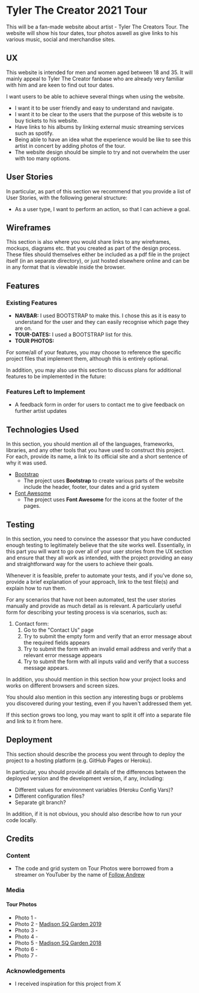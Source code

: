 # Tyler The Creator 2021 Tour 

This will be a fan-made website about artist - Tyler The Creators Tour. The website will show his tour dates, tour photos aswell as give links to his various music, social and merchandise sites.

## UX
 
This website is intended for men and women aged between 18 and 35. It will mainly appeal to Tyler The Creator fanbase who are already very familiar with him and are keen to find out tour dates.

I want users to be able to achieve several things when using the website.
* I want it to be user friendly and easy to understand and navigate.
* I want it to be clear to the users that the purpose of this website is to buy tickets to his website. 
* Have links to his albums by linking external music streaming services such as spotify.
* Being able to have an idea what the experience would be like to see this artist in concert by adding photos of the tour.
* The website design should be simple to try and not overwhelm the user with too many options.

## User Stories

In particular, as part of this section we recommend that you provide a list of User Stories, with the following general structure:
- As a user type, I want to perform an action, so that I can achieve a goal.

## Wireframes

This section is also where you would share links to any wireframes, mockups, diagrams etc. that you created as part of the design process. These files should themselves either be included as a pdf file in the project itself (in an separate directory), or just hosted elsewhere online and can be in any format that is viewable inside the browser.

## Features


 
### Existing Features
- **NAVBAR:** I used BOOTSTRAP to make this. I chose this as it is easy to understand for the user and they can easily recognise which page they are on. 
- **TOUR-DATES:** I used a BOOTSTRAP list for this. 
- **TOUR PHOTOS:**

For some/all of your features, you may choose to reference the specific project files that implement them, although this is entirely optional.

In addition, you may also use this section to discuss plans for additional features to be implemented in the future:

### Features Left to Implement
- A feedback form in order for users to contact me to give feedback on further artist updates

## Technologies Used

In this section, you should mention all of the languages, frameworks, libraries, and any other tools that you have used to construct this project. For each, provide its name, a link to its official site and a short sentence of why it was used.

- [Bootstrap](https://getbootstrap.com/)
    - The project uses **Bootstrap** to create various parts of the website include the header, footer, tour dates and a grid system
- [Font Awesome](https://fontawesome.com/)
    - The project uses **Font Awesome** for the icons at the footer of the pages.

## Testing

In this section, you need to convince the assessor that you have conducted enough testing to legitimately believe that the site works well. Essentially, in this part you will want to go over all of your user stories from the UX section and ensure that they all work as intended, with the project providing an easy and straightforward way for the users to achieve their goals.

Whenever it is feasible, prefer to automate your tests, and if you've done so, provide a brief explanation of your approach, link to the test file(s) and explain how to run them.

For any scenarios that have not been automated, test the user stories manually and provide as much detail as is relevant. A particularly useful form for describing your testing process is via scenarios, such as:

1. Contact form:
    1. Go to the "Contact Us" page
    2. Try to submit the empty form and verify that an error message about the required fields appears
    3. Try to submit the form with an invalid email address and verify that a relevant error message appears
    4. Try to submit the form with all inputs valid and verify that a success message appears.

In addition, you should mention in this section how your project looks and works on different browsers and screen sizes.

You should also mention in this section any interesting bugs or problems you discovered during your testing, even if you haven't addressed them yet.

If this section grows too long, you may want to split it off into a separate file and link to it from here.

## Deployment

This section should describe the process you went through to deploy the project to a hosting platform (e.g. GitHub Pages or Heroku).

In particular, you should provide all details of the differences between the deployed version and the development version, if any, including:
- Different values for environment variables (Heroku Config Vars)?
- Different configuration files?
- Separate git branch?

In addition, if it is not obvious, you should also describe how to run your code locally.


## Credits

### Content
- The code and grid system on Tour Photos were borrowed from a streamer on YouTuber by the name of [Follow Andrew](https://www.youtube.com/watch?v=gvPyJ0rc944) 

### Media
#### Tour Photos
* Photo 1 -
* Photo 2 - [Madison SQ Garden 2019](https://www.billboard.com/articles/news/concerts/8529885/tyler-the-creator-madison-square-garden-concert-recap) 
* Photo 3 - 
* Photo 4 - 
* Photo 5 - [Madison SQ Garden 2018](https://weallwantsomeone.org/2018/03/19/tyler-creator-vince-staples-theater-madison-square-garden-february-23-2018/)
* Photo 6 - 
* Photo 7 -

### Acknowledgements

- I received inspiration for this project from X
